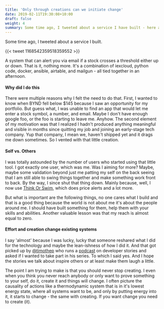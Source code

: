 ```yaml
---
title: 'Only through creations can we initiate change'
date: 2019-02-11T19:30:08+10:00
draft: false
weight: 4
summary: Some time ago, I tweeted about a service I have built - here are some lessons I learned from that. 
---
```


Some time ago, I tweeted about a service I built.

{{< tweet 1168542359518359552 >}}


A system that can alert you via email if a stock crosses a threshold either up or down. That is it, nothing more. It's a combination of iexcloud, python code, docker, ansible, airtable, and mailgun - all tied together in an afternoon.

#### Why did I do this

There were multiple reasons why I felt the need to do that. First, I wanted to know when BYND fell below $145 because I saw an opportunity for my portfolio. But guess what, I was unable to find an app that would let me enter a stock symbol, a number, and email. Maybe I don't have enough google foo, or the foo is starting to leave me. Anyhow. The second element of my motivation was that I realized I hadn't produced anything meaningful and visible in months since quitting my job and joining an early-stage tech company. Yup that company, I mean we, haven't shipped yet and it drags me down sometimes. So I vented with that little creation.

#### Self vs. Others

I was totally astounded by the number of users who started using that little tool. I got exactly one user, which was me. Was I aiming for more? Maybe, maybe some validation beyond just me patting my self on the back seeing that I am still able to swing things together and make something work front to back. By the way, I since shut that thing down. Mainly because, well, I now use [Think Or Swim](https://www.tdameritrade.com/tools-and-platforms/thinkorswim/features.page), which does price alerts and a lot more.

But what is important are the following things, no one cares what I build and that is a good thing because the world is not about me it's about the people around me. I should have built something for them, help them with your skills and abilities. Another valuable lesson was that my reach is almost equal to zero.

#### Effort and creation change existing systems

I say 'almost' because I was lucky, lucky that someone reshared what I did for the technology and maybe the lean-ishness of how I did it. And that got picked up by [@timothep](https://twitter.com/timothep) who runs a [podcast](http://podcast.devjourney.info/) on developer stories and asked if I wanted to take part in his series. To which I said yes. And I hope the stories we talk about inspire others or at least make them laugh a little.

The point I am trying to make is that you should never stop creating. I even when you think you never reach anybody or only want to prove something to your self, do it, create it and things will change. I often picture the causality of actions like a thermodynamic system that is in it's lowest energy state, where all systems want to be, and only by putting energy into it, it starts to change - the same with creating. If you want change you need to create (it).

